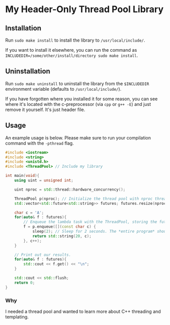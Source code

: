 # My Header-Only Thread Pool Library

## Installation
Run `sudo make install` to install the library to `/usr/local/include/`.

If you want to install it elsewhere, you can run the command as `INCLUDEDIR=/some/other/install/directory sudo make install`.

## Uninstallation
Run `sudo make uninstall` to uninstall the library from the `$INCLUDEDIR` environment variable (defaults to `/usr/local/include/`).

If you have forgotten where you installed it for some reason, you can see where it's located with the c-preprocessor (via `cpp` or `g++ -E`) and just remove it yourself. It's just header file.

## Usage
An example usage is below. Please make sure to run your compilation command with the `-pthread` flag.
```cpp
#include <iostream>
#include <string>
#include <unistd.h>
#include <ThreadPool> // Include my library

int main(void){
    using uint = unsigned int;

    uint nproc = std::thread::hardware_concurrency();

    ThreadPool p(nproc); // Initialize the thread pool with nproc threads
    std::vector<std::future<std::string>> futures; futures.resize(nproc); // Create a vector of futures

    char c = 'A';
    for(auto& f : futures){
        // Enqueue the lambda task with the ThreadPool, storing the future so we can get our result later (and to prevent blocking).
        f = p.enqueue([](const char c) {
            sleep(2); // Sleep for 2 seconds. The *entire program* should only sleep for 2-3 seconds, due to the multithreading.
            return std::string(20, c);
        }, c++);
    }

    // Print out our results.
    for(auto& f : futures){
        std::cout << f.get() << "\n";
    }

    std::cout << std::flush;
    return 0;
}

```

### Why
I needed a thread pool and wanted to learn more about C++ threading and templating.